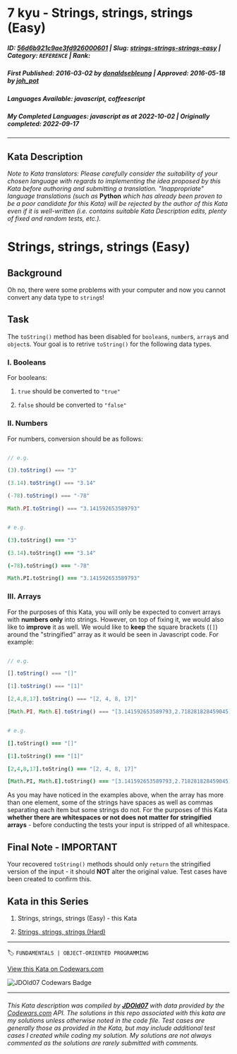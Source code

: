 # 7 kyu - Strings, strings, strings (Easy)

##### **ID**: [56d6b921c9ae3fd926000601](https://www.codewars.com/kata/56d6b921c9ae3fd926000601) | **Slug**: [strings-strings-strings-easy](https://www.codewars.com/kata/56d6b921c9ae3fd926000601) | **Category**: `REFERENCE` | **Rank**: <span style="color:white">7 kyu</span>

##### **First Published**: 2016-03-02 ***by*** [donaldsebleung](https://www.codewars.com/users/donaldsebleung) | **Approved**: 2016-05-18 ***by*** [joh_pot](https://www.codewars.com/users/joh_pot)

##### **Languages Available**: javascript, coffeescript

##### **My Completed Languages**: javascript ***as at*** 2022-10-02 | **Originally completed**: 2022-09-17

---

## Kata Description


*Note to Kata translators: Please carefully consider the suitability of your chosen language with regards to implementing the idea proposed by this Kata before authoring and submitting a translation.  "Inappropriate" language translations (such as* **Python** *which has already been proven to be a poor candidate for this Kata) will be rejected by the author of this Kata even if it is well-written (i.e. contains suitable Kata Description edits, plenty of fixed and random tests, etc.).*



# Strings, strings, strings (Easy)



## Background



Oh no, there were some problems with your computer and now you cannot convert any data type to `string`s!



## Task



The `toString()` method has been disabled for `boolean`s, `number`s, `array`s and `object`s.  Your goal is to retrive `toString()` for the following data types.



### I. Booleans



For booleans:



1. `true` should be converted to `"true"`

2. `false` should be converted to `"false"`



### II. Numbers



For numbers, conversion should be as follows:



```javascript

// e.g.

(3).toString() === "3"

(3.14).toString() === "3.14"

(-78).toString() === "-78"

Math.PI.toString() === "3.141592653589793"

```

```coffeescript

# e.g.

(3).toString() === "3"

(3.14).toString() === "3.14"

(-78).toString() === "-78"

Math.PI.toString() === "3.141592653589793"

```



### III. Arrays



For the purposes of this Kata, you will only be expected to convert arrays with **numbers only** into strings.  However, on top of fixing it, we would also like to **improve** it as well.  We would like to **keep** the square brackets (`[]`) around the "stringified" array as it would be seen in Javascript code.  For example:



```javascript

// e.g.

[].toString() === "[]"

[1].toString() === "[1]"

[2,4,8,17].toString() === "[2, 4, 8, 17]"

[Math.PI, Math.E].toString() === "[3.141592653589793,2.718281828459045]"

```

```coffeescript

# e.g.

[].toString() === "[]"

[1].toString() === "[1]"

[2,4,8,17].toString() === "[2, 4, 8, 17]"

[Math.PI, Math.E].toString() === "[3.141592653589793,2.718281828459045]"

```



As you may have noticed in the examples above, when the array has more than one element, some of the strings have spaces as well as commas separating each item but some strings do not.  For the purposes of this Kata **whether there are whitespaces or not does not matter for stringified arrays** - before conducting the tests your input is stripped of all whitespace.



## Final Note - IMPORTANT



Your recovered `toString()` methods should only `return` the stringified version of the input - it should **NOT** alter the original value.  Test cases have been created to confirm this.



## Kata in this Series



1. Strings, strings, strings (Easy) - this Kata

2. [Strings, strings, strings (Hard)](http://www.codewars.com/kata/56d9439813f38853b40000e4)

---


🏷 `FUNDAMENTALS | OBJECT-ORIENTED PROGRAMMING`


[View this Kata on Codewars.com](https://www.codewars.com/kata/56d6b921c9ae3fd926000601)

![](https://www.codewars.com/users/jdold07/badges/large "JDOld07 Codewars Badge")

---

###### *This Kata description was compiled by [**JDOld07**](https://tpstech.dev) with data provided by the [Codewars.com](https://www.codewars.com) API.  The solutions in this repo associated with this kata are my solutions unless otherwise noted in the code file.  Test cases are generally those as provided in the Kata, but may include additional test cases I created while coding my solution.  My solutions are not always commented as the solutions are rarely submitted with comments.*
